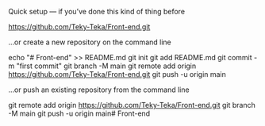 Quick setup — if you’ve done this kind of thing before

https://github.com/Teky-Teka/Front-end.git

…or create a new repository on the command line

echo "# Front-end" >> README.md
git init
git add README.md
git commit -m "first commit"
git branch -M main
git remote add origin https://github.com/Teky-Teka/Front-end.git
git push -u origin main

…or push an existing repository from the command line

git remote add origin https://github.com/Teky-Teka/Front-end.git
git branch -M main
git push -u origin main# Front-end
